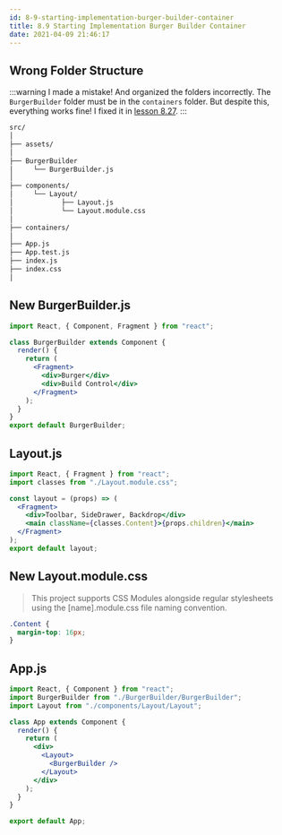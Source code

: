 ```yaml
---
id: 8-9-starting-implementation-burger-builder-container
title: 8.9 Starting Implementation Burger Builder Container
date: 2021-04-09 21:46:17
---
```


## Wrong Folder Structure

:::warning
I made a mistake! And organized the folders incorrectly.
The `BurgerBuilder` folder must be in the `containers` folder.
But despite this, everything works fine! I fixed it in [lesson 8.27](8-27-adding-toolbar).
:::

```bash
src/
│
├── assets/
│
├── BurgerBuilder
│     └── BurgerBuilder.js
│
├── components/
│     └── Layout/
│            ├── Layout.js
│            └── Layout.module.css
│
├── containers/
│
├── App.js
├── App.test.js
├── index.js
├── index.css
│
```

## New BurgerBuilder.js

```jsx title="BurgerBuilder.js" {}
import React, { Component, Fragment } from "react";

class BurgerBuilder extends Component {
  render() {
    return (
      <Fragment>
        <div>Burger</div>
        <div>Build Control</div>
      </Fragment>
    );
  }
}
export default BurgerBuilder;
```

## Layout.js

```jsx title="Layout.js" {2,7}
import React, { Fragment } from "react";
import classes from "./Layout.module.css";

const layout = (props) => (
  <Fragment>
    <div>Toolbar, SideDrawer, Backdrop</div>
    <main className={classes.Content}>{props.children}</main>
  </Fragment>
);
export default layout;
```

## New Layout.module.css

> This project supports CSS Modules alongside regular stylesheets using the [name].module.css file naming convention.

```css title="Layout.module.css" {}
.Content {
  margin-top: 16px;
}
```

## App.js

```jsx title="App.js" {2,10}
import React, { Component } from "react";
import BurgerBuilder from "./BurgerBuilder/BurgerBuilder";
import Layout from "./components/Layout/Layout";

class App extends Component {
  render() {
    return (
      <div>
        <Layout>
          <BurgerBuilder />
        </Layout>
      </div>
    );
  }
}

export default App;
```
